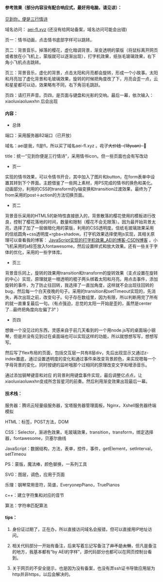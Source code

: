 #### 参考效果（部分内容没有配合响应式，最好用电脑，请见谅）： 

[见到你，便是三行情诗](http://1.116.128.15:82/) 

域名访问： [aei-fl.xyz](http://aei-fl.xyz:82/)   (还没有给网站备案，域名访问可能会出错)

页一：情书动画，点击情书底部字样可以跳转。

页二：背景音乐，掉落的樱花，虚化暗调背景，渐变透明的蒙版（将鼠标离开网页或者放在小飞机上，蒙版就可以逐渐出现），打字机效果，纸张毛玻璃效果，右下角小飞机点击跳转。

页三：背景音乐，虚化的背景，点击太阳和月亮都会旋转，形成一个小故事。太阳和月亮加了虚化背景和毛玻璃效果，旋转的时候把角度改了下，月亮会歪一点，云和星星都可以动，效果略有不同，右下角羽毛跳跃。

页四：请打开声音。页四，是页面与键盘和光影的交响。最后一幕，依次输入：xiaoluxiaoluwxhn 后会出现

#### 内容：

- 总体

端口：采用服务器82端口（已开放）

域名：aei是我，fl是fl，所以买了域名aei-fl.xyz 。~~花了大价钱（18yuan）~~🤪

title：统一“见到你便是三行情诗”，采用情书icon。但一些页面也会有写改动

- 页一

实现的情书效果，可以令情书开合，其中加入了图片和button，在form表单中设置其转到下个界面。主题借鉴了一些网上素材，用PS完成的情书的换色和美化。动画部分，利用的CSS的transform的y轴变换和transition过渡效果，最终为了from采用的post＋action的方法切换页面。

- 页二	

背景音乐采用的HTML5的新特性直接嵌入的，背景散落的樱花使用的模板进行改良，控制了樱花落地的时间，数量和限制（樱花不会无限落）。因为最开始背景太亮，选择了加了一层做暗化用的蒙版，利用的CSS透明度。信纸毛玻璃效果采用的信纸圆角+css透明度+rgba+shadow。打字机效果选择使用js实现，其相关原理可以查看我的博客： [JavaScript实现的打字机效果_AEI的博客-CSDN博客](https://blog.csdn.net/qq_37360324/article/details/115736252?spm=1001.2014.3001.5501) 。小飞机采用的a标签放入fontawesome，然后设置样式和放大效果。还有一些关于字体的优化，采用的一些字体库。

- 页三

背景音乐同上，旋转的效果用transition和transform的旋转效果（支点设置在旋转的中心）实现，原理就是一根透明的棍子两头绑着太阳和月亮。用点击事件，添加旋转的事件，为了防止往回转，我选择了一直加角度，这样就不会出现往回转的bug，然后每一个白天夜晚的句子。采用的transition和setTimeout实现的，先消失，再次出现之前，改变句子。句子存在数组里，因为有限，所以判断用完了所有的就一直重复最后一句。（有点强迫，总觉的太阳一开始是歪的，虽然是center了...最终把角度向左偏了3° ）

- 页四

想做一个没见过的东西，灵感来自于前几天看到的一个用node.js写的桌面端小钢琴，但是并没有见到过在桌面端也可以实现这样的功能，所以就想想写写，想想写写。

然后写了flex布局的页面，包括交互层一共有8层div，先后出现显示又通过z-index置底，通过设置透明度的变化和通过事件来改变背景颜色，来实现嗯每一个字母背景的变化，同时按键的监听哦那个过相同的原理改变文字和增添音乐。

通过添加钢琴键音和对应 的背景利用键盘事件实现，最后调整亿点点，让xiaoluxiaoluwxhn变成所念皆星河的前奏。然后利用渐变效果出现最后一幕。





#### 技术栈：

服务器：腾讯云轻量级服务器，宝塔服务器管理面板，Nginx，Xshell服务器终端模拟

HTML：标签，POST方法，DOM

CSS：Selector，渐进色效果，毛玻璃效果，transition，transform，绑定选择器，fontawesome，贝塞尔曲线

JavaScript：数据结构，方法，表单，控件，事件，getElement，setInterval，setTimeou

PS：蒙版，魔法棒，颜色替换，一系列工具

SVG：图层，调色，应用于页面

乐理：钢琴常用音符，简谱，EveryonepPiano，TruePianos

c++：建立字符集和对应的音节

算法：字符串匹配算法

#### tips：

1. 身份证过期了，正在办，所以直接访问域名会报错，但可以直接用IP地址访问。

2. 相关代码部分一开始有备注，后来写着忘记写备注了~~并不是太懒~~，但凡是备注的地方，我基本都有“by AEI的字样”，源代码部分也都可以在网页控制台看到。
3. 关于网页的不安全提示，也是因为没有备案，也没有弄ssh证书导致应用层为http并非https，以后会解决的。

